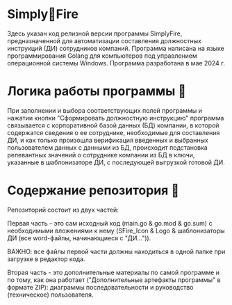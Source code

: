 # Simply🚀Fire
Здесь указан код релизной версии программы SimplyFire, предназначенной для автоматизации составления должностных инструкций (ДИ) сотрудников компаний.
Программа написана на языке программирования Golang для компьютеров под управлением операционной системы Windows.
Программа разработана в мае 2024 г.

# Логика работы программы 🧠
При заполнении и выбора соответствующих полей программы и нажатии кнопки "Сформировать должностную инструкцию" программа связывается с корпоративной базой данных (БД) компании, в которой содержатся сведения о ее сотруднике, необходимые для составления ДИ, и как только произошла верификация введенных и выбранных пользователем данных с данными из БД, происходит подстановка релевантных значений о сотруднике компании из БД в ключи, указанные в шаблонизаторе ДИ, с последующей выгрузкой готовой ДИ.

# Содержание репозитория 📖
Репозиторий состоит из двух частей:

Первая часть - это сам исходный код (main.go & go.mod & go.sum) с необходимыми вложениями к нему (SFire_Icon & Logo & шаблонизаторы ДИ (все word-файлы, начинающиеся с "ДИ...")).

ВАЖНО: все файлы первой части должны находиться в одной папке при загрузке в редактор кода.

Вторая часть - это дополнительные материалы по самой программе и по тому, как она работает ("Дополнительные артефакты программы" в формате ZIP): диаграммы последовательности и руководство (техническое) пользователя.
